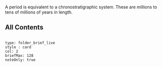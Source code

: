 A period is equivalent to a chronostratigraphic system. These are millions to tens of millions of years in length.

## All Contents

```folderv
```

```ccard
type: folder_brief_live
style : card
col: 2
briefMax: 128
noteOnly: true
```


